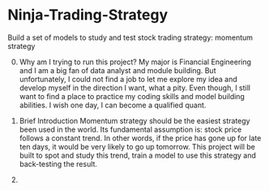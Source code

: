 # Ninja-Trading-Strategy
Build a set of models to study and test stock trading strategy: momentum strategy

0. Why am I trying to run this project?
My major is Financial Engineering and I am a big fan of data analyst and module building. But unfortunately, I could not find a job to let me explore my idea and develop myself in the direction I want, what a pity. Even though, I still want to find a place to practice my coding skills and model building abilities. I wish one day, I can become a qualified quant.

1. Brief Introduction
Momentum strategy should be the easiest strategy been used in the world. Its fundamental assumption is: stock price follows a constant trend. In other words, if the price has gone up for late ten days, it would be very likely to go up tomorrow.  This project will be built to spot and study this trend, train a model to use this strategy and back-testing the result.

2. 
